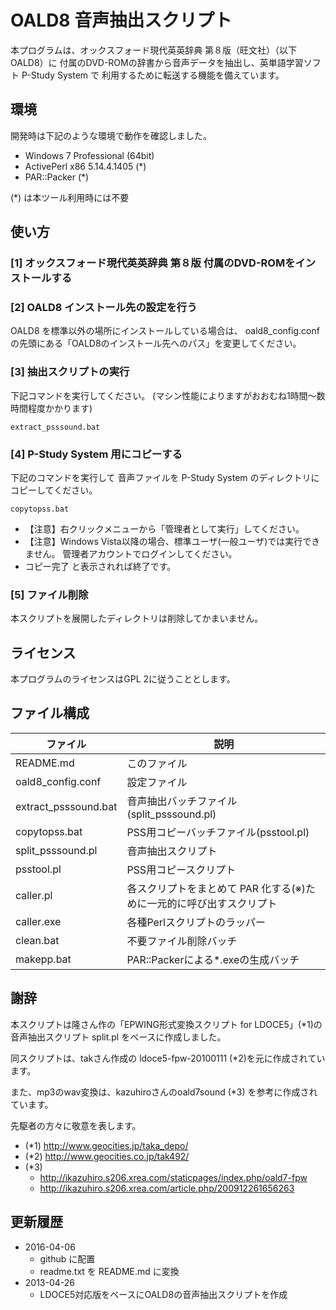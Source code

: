 # OALD8 音声抽出スクリプト

本プログラムは、オックスフォード現代英英辞典 第８版（旺文社）（以下OALD8）に
付属のDVD-ROMの辞書から音声データを抽出し、英単語学習ソフト P-Study System で
利用するために転送する機能を備えています。


## 環境

開発時は下記のような環境で動作を確認しました。

- Windows 7 Professional (64bit)
- ActivePerl x86 5.14.4.1405 (*)
- PAR::Packer (*)

(*) は本ツール利用時には不要


## 使い方

### [1] オックスフォード現代英英辞典 第８版 付属のDVD-ROMをインストールする

### [2] OALD8 インストール先の設定を行う
OALD8 を標準以外の場所にインストールしている場合は、
oald8_config.conf の先頭にある「OALD8のインストール先へのパス」を変更してください。

### [3] 抽出スクリプトの実行
下記コマンドを実行してください。
(マシン性能によりますがおおむね1時間～数時間程度かかります)
```
extract_psssound.bat
```

### [4] P-Study System 用にコピーする

下記のコマンドを実行して 音声ファイルを P-Study System のディレクトリにコピーしてください。

```
copytopss.bat
```
 - 【注意】右クリックメニューから「管理者として実行」してください。
 - 【注意】Windows Vista以降の場合、標準ユーザ(一般ユーザ)では実行できません。
   管理者アカウントでログインしてください。
 - コピー完了 と表示されれば終了です。

### [5] ファイル削除
本スクリプトを展開したディレクトリは削除してかまいません。


## ライセンス
本プログラムのライセンスはGPL 2に従うこととします。


## ファイル構成

| ファイル | 説明 |
|--------|--------|
| README.md            | このファイル
| oald8_config.conf    | 設定ファイル
| extract_psssound.bat | 音声抽出バッチファイル(split_psssound.pl)
| copytopss.bat        | PSS用コピーバッチファイル(psstool.pl)
| split_psssound.pl    | 音声抽出スクリプト
| psstool.pl           | PSS用コピースクリプト
| caller.pl            | 各スクリプトをまとめて PAR 化する(※)ために一元的に呼び出すスクリプト
| caller.exe           | 各種Perlスクリプトのラッパー
| clean.bat            | 不要ファイル削除バッチ
| makepp.bat           | PAR::Packerによる*.exeの生成バッチ


## 謝辞

本スクリプトは隆さん作の「EPWING形式変換スクリプト for LDOCE5」(*1)の
音声抽出スクリプト split.pl をベースに作成しました。

同スクリプトは、takさん作成の ldoce5-fpw-20100111 (*2)を元に作成されています。

また、mp3のwav変換は、kazuhiroさんのoald7sound (*3) を参考に作成されています。

先駆者の方々に敬意を表します。

 - (*1) http://www.geocities.jp/taka_depo/
 - (*2) http://www.geocities.co.jp/tak492/
 - (*3) 
    - http://ikazuhiro.s206.xrea.com/staticpages/index.php/oald7-fpw
    - http://ikazuhiro.s206.xrea.com/article.php/200912261656263


## 更新履歴
 - 2016-04-06
    - github に配置
    - readme.txt を README.md に変換
 - 2013-04-26
    - LDOCE5対応版をベースにOALD8の音声抽出スクリプトを作成
